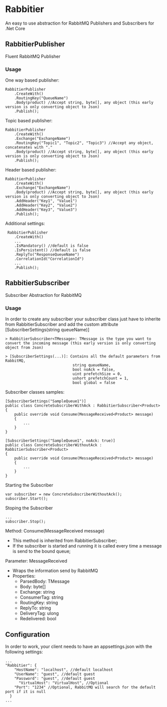 # Rabbitier
An easy to use abstraction for RabbitMQ Publishers and Subscribers for .Net Core

## RabbitierPublisher
Fluent RabbitMQ Publisher
  
### Usage

One way based publisher:
```
RabbitierPublisher
	.CreateWith()
  	.RoutingKey("QueueName")
  	.Body(product) //Accept string, byte[], any object (this early version is only converting object to Json)
  	.Publish();
```

Topic based publisher:
```
RabbitierPublisher
	.CreateWith()
	.Exchange("ExchangeName")
	.RoutingKey("Topic1", "Topic2", "Topic3") //Accept any object, concatenates with "."
	.Body(product) //Accept string, byte[], any object (this early version is only converting object to Json)
	.Publish();
```

Header based publisher:
```
RabbitierPublisher
	.CreateWith()
	.Exchange("ExchangeName")
	.Body(product) //Accept string, byte[], any object (this early version is only converting object to Json)
	.AddHeader("Key1", "Value1")
	.AddHeader("Key2", "Value2")
	.AddHeader("Key3", "Value3")
	.Publish();
```

Additional settings: 
```
 RabbitierPublisher
	.CreateWith()
	...
	.IsMandatory() //default is false
	.IsPersistent() //default is false
	.ReplyTo("ResponseQueueName")
	.CorrelationId("CorrelationId")
	...
	.Publish();
```

## RabbitierSubscriber
Subscriber Abstraction for RabbitMQ
  
### Usage

In order to create any subscriber your subscriber class just have to inherite from RabbitierSubscriber<TMessage> and add the custom attribute [SubscriberSettings(string queueName)]
  
```
> RabbitierSubscriber<TMessage>: TMessage is the type you want to convert the incoming message (this early version is only converting object from Json)
	
> [SubscriberSettings(...)]: Contains all the default parameters from RabbitMQ,
                              string queueName, 
                              bool noAck = false, 
                              uint prefetchSize = 0, 
                              ushort prefetchCount = 1, 
                              bool global = false
```

Subscriber classes samples:
```
[SubscriberSettings("SampleQueue1")]
public class ConcreteSubscriberWithAck : RabbitierSubscriber<Product>
{
    public override void Consume(MessageReceived<Product> message) 
    {
    	...
    }
}

[SubscriberSettings("SampleQueue1", noAck: true)]
public class ConcreteSubscriberWithoutAck : RabbitierSubscriber<Product>
{
    public override void Consume(MessageReceived<Product> message)
    {
    	...
    }
}
```

Starting the Subscriber
```
var subscriber = new ConcreteSubscriberWithoutAck();
subscriber.Start();
```

Stoping the Subscriber
```
...
subscriber.Stop();
```

Method: Consume(MessageReceived<TMessage> message)
 - This method is inherited from RabbitierSubscriber;
 - If the subscriber is started and running it is called every time a message is send to the bound queue;
  
Parameter: MessageReceived<TMessage>
 - Wraps the information send by RabbitMQ
 - Properties:  
	- ParsedBody: TMessage 
	- Body: byte[] 
	- Exchange: string 
	- ConsumerTag: string 
	- RoutingKey: string 
	- ReplyTo: string 
	- DeliveryTag: ulong 
	- Redelivered: bool 
  
## Configuration
In order to work, your client needs to have an appsettings.json with the following settings:
```
...
"Rabbitier": {
    "HostName": "localhost", //default localhost
    "UserName": "guest", //default guest
    "Password": "guest", //default guest
	  "VirtualHost": "VirtualHost", //Optional
    "Port": "1234" //Optional, RabbitMQ will search for the default port if it is null
  }
...
```
  
